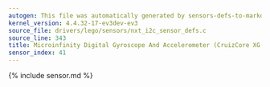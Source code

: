 ```yaml
---
autogen: This file was automatically generated by sensors-defs-to-markdown.py
kernel_version: 4.4.32-17-ev3dev-ev3
source_file: drivers/lego/sensors/nxt_i2c_sensor_defs.c
source_line: 343
title: Microinfinity Digital Gyroscope And Accelerometer (CruizCore XG 1300L)
sensor_index: 41
---
```


{% include sensor.md %}
